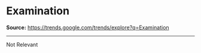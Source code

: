 # Examination

**Source:** https://trends.google.com/trends/explore?q=Examination

---

Not Relevant
